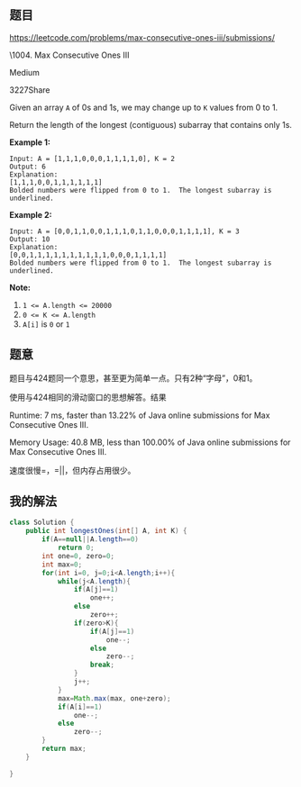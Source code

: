 ## 题目

https://leetcode.com/problems/max-consecutive-ones-iii/submissions/

\1004. Max Consecutive Ones III

Medium

3227Share

Given an array `A` of 0s and 1s, we may change up to `K` values from 0 to 1.

Return the length of the longest (contiguous) subarray that contains only 1s. 

 

**Example 1:**

```
Input: A = [1,1,1,0,0,0,1,1,1,1,0], K = 2
Output: 6
Explanation: 
[1,1,1,0,0,1,1,1,1,1,1]
Bolded numbers were flipped from 0 to 1.  The longest subarray is underlined.
```

**Example 2:**

```
Input: A = [0,0,1,1,0,0,1,1,1,0,1,1,0,0,0,1,1,1,1], K = 3
Output: 10
Explanation: 
[0,0,1,1,1,1,1,1,1,1,1,1,0,0,0,1,1,1,1]
Bolded numbers were flipped from 0 to 1.  The longest subarray is underlined.
```

 

**Note:**

1. `1 <= A.length <= 20000`
2. `0 <= K <= A.length`
3. `A[i]` is `0` or `1` 



## 题意

题目与424题同一个意思，甚至更为简单一点。只有2种“字母”，0和1。

使用与424相同的滑动窗口的思想解答。结果

Runtime: 7 ms, faster than 13.22% of Java online submissions for Max Consecutive Ones III.

Memory Usage: 40.8 MB, less than 100.00% of Java online submissions for Max Consecutive Ones III.



速度很慢=，=||，但内存占用很少。



## 我的解法

```java
class Solution {
    public int longestOnes(int[] A, int K) {
        if(A==null||A.length==0)
            return 0;
        int one=0, zero=0;
        int max=0;       
        for(int i=0, j=0;i<A.length;i++){
            while(j<A.length){
                if(A[j]==1)
                    one++;
                else
                    zero++;
                if(zero>K){
                    if(A[j]==1)
                        one--;
                    else
                        zero--;
                    break;
                }
                j++;
            }            
            max=Math.max(max, one+zero);
            if(A[i]==1)
                one--;
            else
                zero--;
        }
        return max;       
    }
    
}
```

